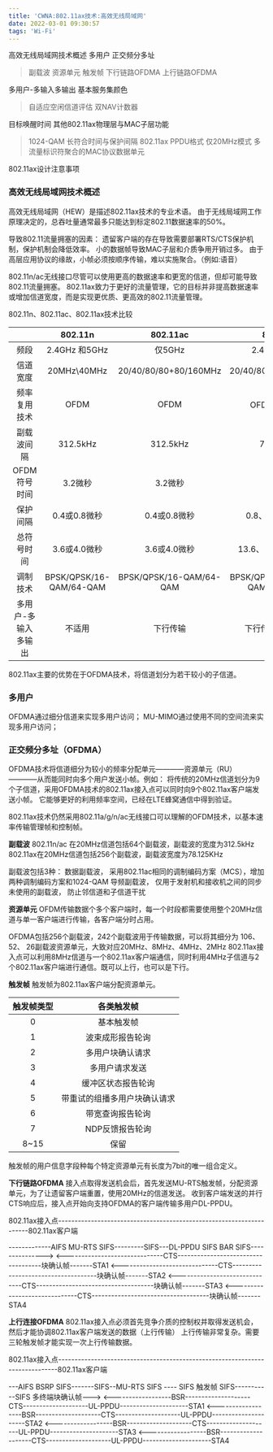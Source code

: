 ```yaml
---
title: 'CWNA:802.11ax技术:高效无线局域网'
date: 2022-03-01 09:30:57
tags: 'Wi-Fi'
---
```


高效无线局域网技术概述
多用户
正交频分多址
> 副载波
> 资源单元
> 触发帧
> 下行链路OFDMA
> 上行链路OFDMA

多用户-多输入多输出
基本服务集颜色
> 自适应空闲信道评估
> 双NAV计数器

目标唤醒时间
其他802.11ax物理层与MAC子层功能
> 1024-QAM
> 长符合时间与保护间隔
> 802.11ax PPDU格式
> 仅20MHz模式
> 多流量标识符聚合的MAC协议数据单元

802.11ax设计注意事项

### 高效无线局域网技术概述
高效无线局域网（HEW）是描述802.11ax技术的专业术语。
由于无线局域网工作原理决定的，总吞吐量通常最多只能达到标定802.11数据速率的50%。

导致802.11流量拥塞的因素：
遗留客户端的存在导致需要部署RTS/CTS保护机制，保护机制会降低效率。
小的数据帧导致MAC子层和介质争用开销过多。
由于高层应用协议的缘故，小帧必须按顺序传输，难以实施聚合。（例如:语音）

802.11n/ac无线接口尽管可以使用更高的数据速率和更宽的信道，但却可能导致802.11流量拥塞。
802.11ax致力于更好的流量管理，它的目标并非提高数据速率或增加信道宽度，而是实现更优质、更高效的802.11流量管理。

802.11n、802.11ac、802.11ax技术比较

||802.11n|802.11ac|802.11ax|
|:---:|:---:|:---:|:---:|
|频段|2.4GHz 和5GHz|仅5GHz|2.4GHz和5GHz|
|信道宽度|20MHz\40MHz|20/40/80/80+80/160MHz|20/40/80/80+80/160MHz|
|频率复用技术|OFDM|OFDM|OFDM和OFDMA|
|副载波间隔|312.5kHz|312.5kHz|78.125kHz|
|OFDM符号时间|3.2微秒|3.2微秒|12.8微秒|
|保护间隔|0.4或0.8微秒|0.4或0.8微秒|0.8、1.6或3.2微秒|
|总符号时间|3.6或4.0微秒|3.6或4.0微秒|13.6、14.4或16.0微秒|
|调制技术|BPSK/QPSK/16-QAM/64-QAM|BPSK/QPSK/16-QAM/64-QAM|BPSK/QPSK/16-QAM/64-QAM/1024-QAM|
|多用户-多输入多输出|不适用|下行传输|下行传输和上行传输|

802.11ax主要的优势在于OFDMA技术，将信道划分为若干较小的子信道。

### 多用户
OFDMA通过细分信道来实现多用户访问；
MU-MIMO通过使用不同的空间流来实现多用户访问；

### 正交频分多址（OFDMA）
OFDMA技术将信道细分为较小的频率分配单元————资源单元（RU）————从而能同时向多个用户发送小帧。例如：
将传统的20MHz信道划分为9个子信道，采用OFDMA技术的802.11ax接入点可以同时向9个802.11ax客户端发送小帧。
它能够更好的利用频率空间，已经在LTE蜂窝通信中得到验证。

802.11ax技术仍然采用802.11a/g/n/ac无线接口可以理解的OFDM技术，以基本速率传输管理帧和控制帧。

**副载波**
802.11n/ac 在20MHz信道包括64个副载波，副载波的宽度为312.5kHz
802.11ax在20MHz信道包括256个副载波，副载波宽度为78.125KHz

副载波包括3种：
数据副载波， 采用802.11ac相同的调制编码方案（MCS），增加两种调制编码方案和1024-QAM
导频副载波， 仅用于发射机和接收机之间的同步
未使用的副载波， 防止邻信道和子信道干扰

**资源单元**
OFDM传输数据个多个客户端时，每一个时段都需要使用整个20MHz信道与单一客户端进行传输，各客户端分时占用。

OFDMA包括256个副载波，242个副载波用于传输数据，可以将其细分为 106、 52、 26副载波资源单元，大致对应20MHz、8MHz、4MHz、2MHz
802.11ax接入点可以利用8MHz信道与一个802.11ax客户端通信，同时利用4MHz子信道与2个802.11ax客户端进行通信。既可以上行，也可以是下行。

**触发帧**
触发帧为802.11ax客户端分配资源单元。

|触发帧类型|各类触发帧|
|:---:|:---:|
|0|基本触发帧|
|1|波束成形报告轮询|
|2|多用户块确认请求|
|3|多用户请求发送|
|4|缓冲区状态报告轮询|
|5|带重试的组播多用户块确认请求|
|6|带宽查询报告轮询|
|7|NDP反馈报告轮询|
|8~15|保留|

触发帧的用户信息字段种每个特定资源单元有长度为7bit的唯一组合定义。

**下行链路OFDMA**
接入点取得发送机会后，首先发送MU-RTS触发帧，分配资源单元，为了让遗留客户端重置，使用20MHz的信道发送。
收到客户端发送的并行CTS响应后，接入点开始向支持OFDMA的客户端传输多用户DL-PPDU。

802.11ax接入点---------------------------------------------------------------------802.11ax客户端

-------------AIFS MU-RTS SIFS---------SIFS---DL-PPDU SIFS  BAR  SIFS--------------->
<------------------------------CTS------------------------------------块确认帧-------STA1
<------------------------------CTS------------------------------------块确认帧-------STA2
<------------------------------CTS------------------------------------块确认帧-------STA3
<------------------------------CTS------------------------------------块确认帧-------STA4

**上行连接OFDMA**
802.11ax接入点必须首先竞争介质的控制权并取得发送机会，然后才能协调802.11ax客户端发送的数据（上行传输）
上行传输非常复杂。需要三轮触发帧才能实现一次上行传输数据。

802.11ax接入点------------------------------------------------------------------------------802.11ax客户端

---AIFS BSRP SIFS-------SIFS--MU-RTS SIFS ---- SIFS 触发帧 SIFS-----------SIFS 多终端块确认帧--->
<------------------BSR--------------------CTS--------------------UL-PPDU---------------------STA1
<------------------BSR--------------------CTS--------------------UL-PPDU---------------------STA2
<------------------BSR--------------------CTS--------------------UL-PPDU---------------------STA3
<------------------BSR--------------------CTS--------------------UL-PPDU---------------------STA4
